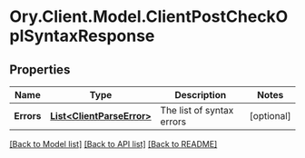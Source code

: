 # Ory.Client.Model.ClientPostCheckOplSyntaxResponse

## Properties

Name | Type | Description | Notes
------------ | ------------- | ------------- | -------------
**Errors** | [**List&lt;ClientParseError&gt;**](ClientParseError.md) | The list of syntax errors | [optional] 

[[Back to Model list]](../README.md#documentation-for-models) [[Back to API list]](../README.md#documentation-for-api-endpoints) [[Back to README]](../README.md)

